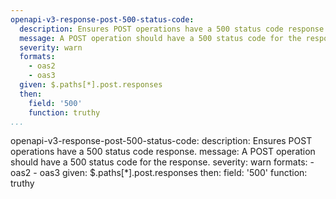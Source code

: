 ```yaml
---
openapi-v3-response-post-500-status-code:
  description: Ensures POST operations have a 500 status code response.
  message: A POST operation should have a 500 status code for the response.
  severity: warn
  formats:
    - oas2
    - oas3
  given: $.paths[*].post.responses
  then:
    field: '500'
    function: truthy
...
```

openapi-v3-response-post-500-status-code:
  description: Ensures POST operations have a 500 status code response.
  message: A POST operation should have a 500 status code for the response.
  severity: warn
  formats:
    - oas2
    - oas3
  given: $.paths[*].post.responses
  then:
    field: '500'
    function: truthy
